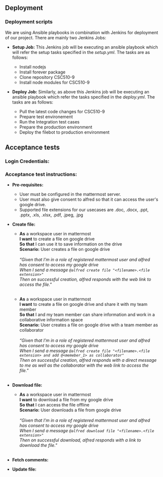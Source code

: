 ## Deployment

### Deployment scripts

We are using Ansible playbooks in combination with Jenkins for deployment of our project.
There are mainly two Jenkins Jobs:

* **Setup Job:** This Jenkins job will be executing an ansible playbook which will refer the setup tasks specified in the *setup.yml*. The tasks are as follows:
  * Install nodejs
  * Install forever package
  * Clone repository CSC510-9
  * Install node modules for CSC510-9

* **Deploy Job:** Similarly, as above this Jenkins job will be executing an ansible playbook which refer the tasks specified in the *deploy.yml*. The tasks are as follows:
  * Pull the latest code changes for CSC510-9
  * Prepare test environement
  * Run the Integration test cases
  * Prepare the production environment
  * Deploy the filebot to production environment



## Acceptance tests

### Login Credentials:

### Acceptance test instructions:

* **Pre-requisites:**
   * User must be configured in the mattermost server.
   * User must also give consent to alfred so that it can access the user's google drive.
   * Supported file extensions for our usecases are .doc, .docx, .ppt, .pptx, .xls, .xlsx, .pdf, .jpeg, .jpg

* **Create file:**
   * **As** a workspace user in mattermost</br>
     **I want** to create a file on google drive<br>
     **So that** I can use it to save information on the drive<br>
     **Scenario:** User creates a file on google drive<br><br>
     *“Given that I’m in a role of registered mattermost user and alfred has consent to access my google drive<br>
     When I send a message ```@alfred create file "<filename>.<file extension>"```<br>
     Then on successful creation, alfred responds with the web link to access the file."*<br><br>
     
   * **As** a workspace user in mattermost</br>
     **I want** to create a file on google drive and share it with my team member<br>
     **So that** I and my team member can share information and work in a collaborative information space<br>
     **Scenario:** User creates a file on google drive with a team member as collaborator<br><br>
     *“Given that I’m in a role of registered mattermost user and alfred has consent to access my google drive<br>
     When I send a message ```@alfred create file "<filename>.<file extension> and add @<memeber_1> as collaborator"```<br>
     Then on successful creation, alfred responds with a direct message to me as well as the collaborator with the web link to      access the file."*<br><br>
     
* **Download file:**
   * **As** a workspace user in mattermost</br>
     **I want** to download a file from my google drive<br>
     **So that** I can access the file offline<br>
     **Scenario:** User downloads a file from google drive<br><br>
     *“Given that I’m in a role of registered mattermost user and alfred has consent to access my google drive<br>
     When I send a message ```@alfred download file "<filename>.<file extension>"```<br>
     Then on successful download, alfred responds with a link to download the file."*<br><br>
     
* **Fetch comments:**
* **Update file:**

